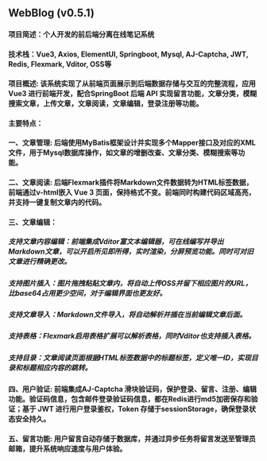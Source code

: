 ## WebBlog (v0.5.1)
#### 项目简述：个人开发的前后端分离在线笔记系统
#### 技术栈：Vue3, Axios, ElementUI, Springboot, Mysql, AJ-Captcha, JWT, Redis, Flexmark, Vditor, OSS等
#### 项目概述: 该系统实现了从前端页面展示到后端数据存储与交互的完整流程，应用 Vue3 进行前端开发，配合SpringBoot 后端 API 实现留言功能，文章分类，模糊搜索文章，上传文章，文章阅读，文章编辑，登录注册等功能。
#### 主要特点：
#### 一、文章管理: 后端使用MyBatis框架设计并实现多个Mapper接口及对应的XML文件，用于Mysql数据库操作，如文章的增删改查、文章分类、模糊搜索等功能。
#### 二、文章阅读: 后端Flexmark插件将Markdown文件数据转为HTML标签数据，前端通过v-html嵌入 Vue 3 页面，保持格式不变。前端同时构建代码区域高亮，并支持一键复制文章内的代码。
#### 三、文章编辑：
##### 支持文章内容编辑：前端集成Vditor富文本编辑器，可在线编写并导出Markdown文章，可以开启所见即所得，实时渲染，分屏预览功能。同时可对旧文章进行精确更改。
##### 支持图片插入：图片拖拽粘贴文章内，将自动上传OSS并留下相应图片的URL，比base64占用更少空间，对于编辑界面也更友好。
##### 支持文章导入：Markdown文件导入，将自动解析并插在当前编辑文章后面。
##### 支持表格：Flexmark启用表格扩展可以解析表格，同时Vditor也支持插入表格。
##### 支持目录：文章阅读页面根据HTML标签数据中的标题标签，定义唯一ID，实现目录和标题相应内容的跳转。
#### 四、用户验证: 前端集成AJ-Captcha 滑块验证码，保护登录、留言、注册、编辑功能。验证码信息，包含邮件登录验证码信息，都在Redis进行md5加密保存和验证；基于 JWT 进行用户登录鉴权，Token 存储于sessionStorage，确保登录状态安全持久。
#### 五、留言功能: 用户留言自动存储于数据库，并通过异步任务将留言发送至管理员邮箱，提升系统响应速度与用户体验。
